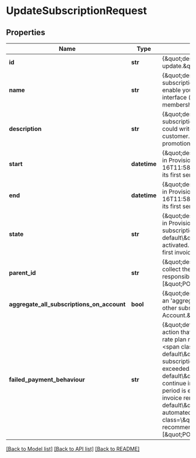 # UpdateSubscriptionRequest

## Properties
Name | Type | Description | Notes
------------ | ------------- | ------------- | -------------
**id** | **str** | {\&quot;description\&quot;:\&quot;ID of the Subscription you wish to update.\&quot;,\&quot;verbs\&quot;:[\&quot;POST\&quot;]} | 
**name** | **str** | {\&quot;description\&quot;:\&quot;New name to assign to the updated subscription. This is primarily for your benefit &amp;mdash; for example, to enable you to identify subscriptions at a glance in the BillForward web interface (e.g. &#39;Customer 1425, guy@mail.com, Premium membership&#39;).\&quot;,\&quot;verbs\&quot;:[\&quot;POST\&quot;]} | [optional] 
**description** | **str** | {\&quot;description\&quot;:\&quot;New description to assign to the updated subscription. This is primarily for your benefit &amp;mdash; for example, you could write here the mechanism through which you obtained this customer. (e.g. &#39;Customer obtained through Lazy Wednesdays promotion&#39;).\&quot;,\&quot;verbs\&quot;:[\&quot;POST\&quot;]} | [optional] 
**start** | **datetime** | {\&quot;description\&quot;:\&quot;[Can only be changed if subscription is still in Provisioned state] ISO 8601 UTC DateTime (e.g. 2015-06-16T11:58:41Z) describing the date at which the subscription should enter its first service period.\&quot;,\&quot;verbs\&quot;:[\&quot;POST\&quot;]} | [optional] 
**end** | **datetime** | {\&quot;description\&quot;:\&quot;[Can only be changed if subscription is still in Provisioned state] ISO 8601 UTC DateTime (e.g. 2015-06-16T11:58:41Z) describing the date at which the subscription should finish its first service period.\&quot;,\&quot;verbs\&quot;:[\&quot;POST\&quot;]} | [optional] 
**state** | **str** | {\&quot;description\&quot;:\&quot;[Can only be changed if subscription is still in Provisioned state] The state into which you wish to move the updated subscription.&lt;br&gt;&lt;span class&#x3D;\\\&quot;label label-default\\\&quot;&gt;AwaitingPayment&lt;/span&gt; &amp;mdash; The subscription is activated. After &#x60;start&#x60; time is surpassed, it will begin service and raise its first invoice.\&quot;,\&quot;verbs\&quot;:[\&quot;POST\&quot;]} | [optional] 
**parent_id** | **str** | {\&quot;description\&quot;:\&quot;ID of a parent subscription which will collect the charges raised by this subscription. The parent becomes responsible for paying those charges.\&quot;,\&quot;verbs\&quot;:[\&quot;POST\&quot;]} | [optional] 
**aggregate_all_subscriptions_on_account** | **bool** | {\&quot;description\&quot;:\&quot;Whether this subscription should become an &#39;aggregating subscription&#39;, collecting charges (starting now) from all other subscriptions (current and future) belonging to this BillForward Account.\&quot;,\&quot;verbs\&quot;:[\&quot;POST\&quot;]} | [optional] [default to False]
**failed_payment_behaviour** | **str** | {\&quot;default\&quot;:\&quot;None\&quot;,\&quot;description\&quot;:\&quot;The action that should be taken, should an invoice for some subscription to this rate plan remain unpaid despite the dunning period&#39;s being exceeded.&lt;br&gt;&lt;span class&#x3D;\\\&quot;label label-default\\\&quot;&gt;CancelSubscription&lt;/span&gt; &amp;mdash; Demotes the subscription to the &#x60;Failed&#x60; state as soon as the dunning period is exceeded.&lt;br&gt;&lt;span class&#x3D;\\\&quot;label label-default\\\&quot;&gt;None&lt;/span&gt; &amp;mdash; The subscription is allowed to continue in the &#x60;AwaitingPayment&#x60; state indefinitely even if the dunning period is exceeded.For slow payment cycles &amp;mdash; or when manual invoice remediation is common &amp;mdash; &lt;span class&#x3D;\\\&quot;label label-default\\\&quot;&gt;None&lt;/span&gt; is recommended.&lt;br&gt;In a heavily-automated SaaS environment, automatic cancellation via &lt;span class&#x3D;\\\&quot;label label-default\\\&quot;&gt;CancelSubscription&lt;/span&gt; is recommended.\&quot;,\&quot;verbs\&quot;:[\&quot;POST\&quot;,\&quot;PUT\&quot;,\&quot;GET\&quot;]} | [optional] 

[[Back to Model list]](../README.md#documentation-for-models) [[Back to API list]](../README.md#documentation-for-api-endpoints) [[Back to README]](../README.md)


